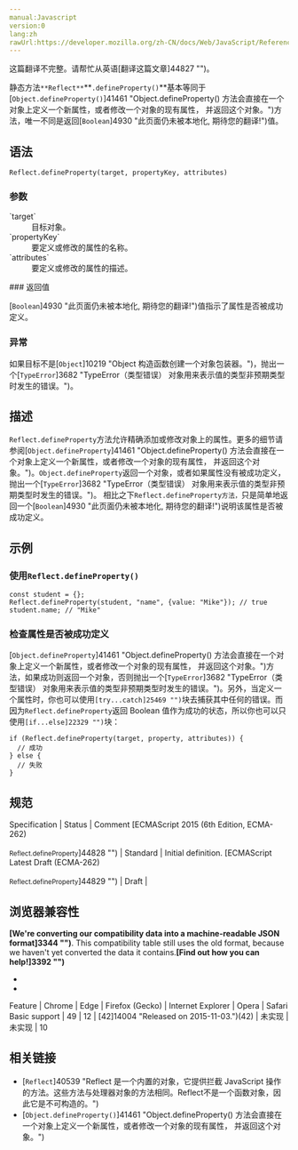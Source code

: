 ```yaml
---
manual:Javascript
version:0
lang:zh
rawUrl:https://developer.mozilla.org/zh-CN/docs/Web/JavaScript/Reference/Global_Objects/Reflect/defineProperty
---
```




这篇翻译不完整。请帮忙从英语[翻译这篇文章]44827 "")。






静态方法`**Reflect**`**`.defineProperty()`**基本等同于[`Object.defineProperty()`]41461 "Object.defineProperty() 方法会直接在一个对象上定义一个新属性，或者修改一个对象的现有属性， 并返回这个对象。")方法，唯一不同是返回[`Boolean`]4930 "此页面仍未被本地化, 期待您的翻译!")值。


## 语法<a name="语法"></a>

```
Reflect.defineProperty(target, propertyKey, attributes)

```

### 参数<a name="参数"></a>
<dl><dt id=''>`target`</dt><dd>目标对象。</dd><dt id=''>`propertyKey`</dt><dd>要定义或修改的属性的名称。</dd><dt id=''>`attributes`</dt><dd>要定义或修改的属性的描述。</dd></dl>
### 返回值<a name="返回值"></a>


[`Boolean`]4930 "此页面仍未被本地化, 期待您的翻译!")值指示了属性是否被成功定义。


### 异常<a name="异常"></a>


如果目标不是[`Object`]10219 "Object 构造函数创建一个对象包装器。")，抛出一个[`TypeError`]3682 "TypeError（类型错误） 对象用来表示值的类型非预期类型时发生的错误。")。


## 描述<a name="描述"></a>


`Reflect.defineProperty`方法允许精确添加或修改对象上的属性。更多的细节请参阅[`Object.defineProperty`]41461 "Object.defineProperty() 方法会直接在一个对象上定义一个新属性，或者修改一个对象的现有属性， 并返回这个对象。")。`Object.defineProperty`返回一个对象，或者如果属性没有被成功定义，抛出一个[`TypeError`]3682 "TypeError（类型错误） 对象用来表示值的类型非预期类型时发生的错误。")。 相比之下`Reflect.defineProperty方法，`只是简单地返回一个[`Boolean`]4930 "此页面仍未被本地化, 期待您的翻译!")说明该属性是否被成功定义。


## 示例<a name="示例"></a>

### 使用`Reflect.defineProperty()`<a name="使用_Reflect.defineProperty()"></a>

```
const student = {};
Reflect.defineProperty(student, "name", {value: "Mike"}); // true
student.name; // "Mike"
```

### 检查属性是否被成功定义<a name="检查属性是否被成功定义"></a>


[`Object.defineProperty`]41461 "Object.defineProperty() 方法会直接在一个对象上定义一个新属性，或者修改一个对象的现有属性， 并返回这个对象。")方法，如果成功则返回一个对象，否则抛出一个[`TypeError`]3682 "TypeError（类型错误） 对象用来表示值的类型非预期类型时发生的错误。")。另外，当定义一个属性时，你也可以使用`[try...catch]25469 "")`块去捕获其中任何的错误。而因为`Reflect.defineProperty`返回 Boolean 值作为成功的状态，所以你也可以只使用`[if...else]22329 "")`块：


```
if (Reflect.defineProperty(target, property, attributes)) {
  // 成功
} else {
  // 失败
}
```

## 规范<a name="规范"></a>

Specification | Status | Comment 
[ECMAScript 2015 (6th Edition, ECMA-262)<br></br><small>Reflect.defineProperty</small>]44828 "") | Standard | Initial definition. 
[ECMAScript Latest Draft (ECMA-262)<br></br><small>Reflect.defineProperty</small>]44829 "") | Draft |  


## 浏览器兼容性<a name="浏览器兼容性"></a>


**[We&#39;re converting our compatibility data into a machine-readable JSON format]3344 "")**. This compatibility table still uses the old format, because we haven&#39;t yet converted the data it contains.**[Find out how you can help!]3392 "")**


* 
* 

Feature | Chrome | Edge | Firefox (Gecko) | Internet Explorer | Opera | Safari 
Basic support | 49 | 12 | [42]14004 "Released on 2015-11-03.")(42) | 未实现 | 未实现 | 10 




## 相关链接<a name="相关链接"></a>

* [`Reflect`]40539 "Reflect 是一个内置的对象，它提供拦截 JavaScript 操作的方法。这些方法与处理器对象的方法相同。Reflect不是一个函数对象，因此它是不可构造的。")
* [`Object.defineProperty()`]41461 "Object.defineProperty() 方法会直接在一个对象上定义一个新属性，或者修改一个对象的现有属性， 并返回这个对象。")



